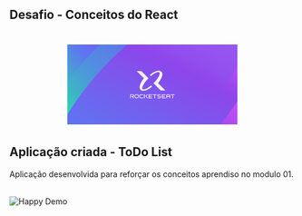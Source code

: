 ## Desafio - Conceitos do React

<h1 align="center">      
  <img alt="Happy" title="Happy" src="https://raw.githubusercontent.com/Rocketseat/rocketseat-vscode-reactjs-snippets/master/images/rocketseat_logo.png" width="300px" />  
</h1>                
              

## Aplicação criada - ToDo List

Aplicação desenvolvida para reforçar os conceitos aprendiso no modulo 01.
<br>
<br>
      
<div>
  <img src="https://ik.imagekit.io/hld13bjzb1/Peek_2021-03-14_22-05_vyo-Ggrki.gif" alt="Happy Demo" heigth="450">
</div>
<br/>

              